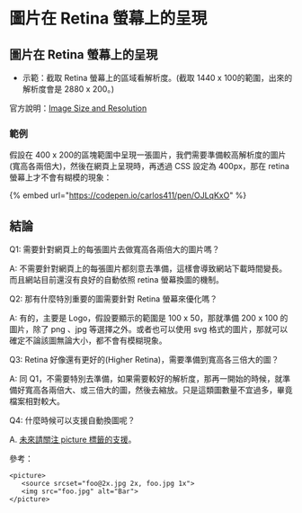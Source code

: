 # 圖片在 Retina 螢幕上的呈現

## 圖片在 Retina 螢幕上的呈現

* 示範：截取 Retina 螢幕上的區域看解析度。\(截取 1440 x 100的範圍，出來的解析度會是 2880 x 200。\)

官方說明：[Image Size and Resolution](https://developer.apple.com/design/human-interface-guidelines/ios/icons-and-images/image-size-and-resolution/)

### 範例

假設在 400 x 200的區塊範圍中呈現一張圖片，我們需要準備較高解析度的圖片\(寬高各兩倍大\)，然後在網頁上呈現時，再透過 CSS 設定為 400px，那在 retina 螢幕上才不會有糊模的現象：

{% embed url="https://codepen.io/carlos411/pen/OJLqKxO" %}



## 結論

Q1: 需要針對網頁上的每張圖片去做寬高各兩倍大的圖片嗎？

A: 不需要針對網頁上的每張圖片都刻意去準備，這樣會導致網站下載時間變長。而且網站目前還沒有良好的自動依照 retina 螢幕換圖的機制。

Q2: 那有什麼特別重要的圖需要針對 Retina 螢幕來優化嗎？

A: 有的，主要是 Logo，假設要顯示的範圍是 100 x 50，那就準備 200 x 100 的圖片，除了 png 、jpg 等選擇之外。或者也可以使用 svg 格式的圖片，那就可以確定不論該圖無論大小，都不會有模糊現象。

Q3: Retina 好像還有更好的\(Higher Retina\)，需要準備到寬高各三倍大的圖？

A: 同 Q1，不需要特別去準備，如果需要較好的解析度，那再一開始的時候，就準備好寬高各兩倍大、或三倍大的圖，然後去縮放。只是這類圖數量不宜過多，畢竟檔案相對較大。

Q4: 什麼時候可以支援自動換圖呢？

A. [未來請關注 picture 標籤的支援](https://www.w3schools.com/tags/tag_picture.asp)。

參考：

```markup
<picture>
   <source srcset="foo@2x.jpg 2x, foo.jpg 1x">
   <img src="foo.jpg" alt="Bar">
</picture>
```



